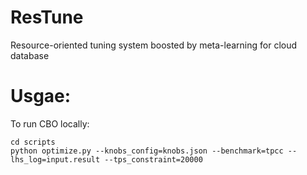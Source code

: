 # ResTune
Resource-oriented tuning system boosted by meta-learning for cloud database

# Usgae:
To run CBO locally:
```
cd scripts
python optimize.py --knobs_config=knobs.json --benchmark=tpcc --lhs_log=input.result --tps_constraint=20000
```
